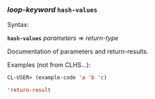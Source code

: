 ### <em>loop-keyword</em> <strong>`hash-values`</strong>

Syntax:

<strong>`hash-values`</strong> <em>parameters</em> => <em>return-type</em>

Documentation of parameters and return-results.

Examples (not from CLHS...):

```lisp
CL-USER> (example-code 'a 'b 'c)

'return-result
```
